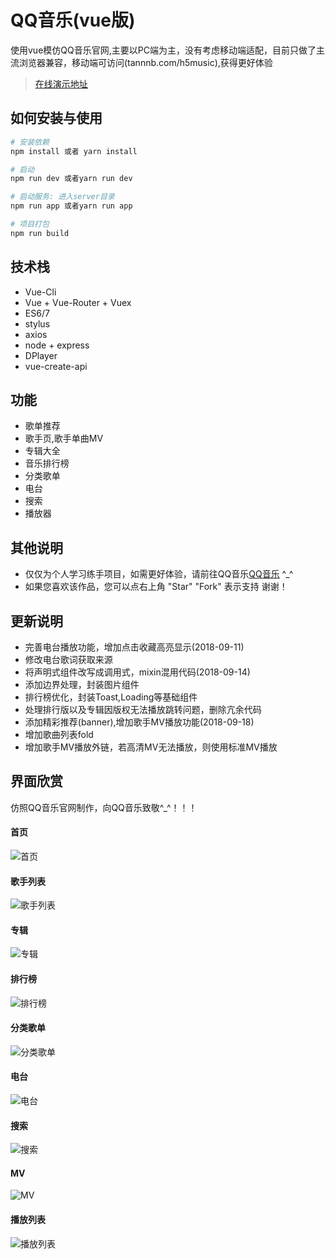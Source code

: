 # QQ音乐(vue版)

使用vue模仿QQ音乐官网,主要以PC端为主，没有考虑移动端适配，目前只做了主流浏览器兼容，移动端可访问(tannnb.com/h5music),获得更好体验

> [在线演示地址](http://tannnb.com/pcmusic)

## 如何安装与使用

``` bash
# 安装依赖
npm install 或者 yarn install

# 启动
npm run dev 或者yarn run dev

# 启动服务: 进入server目录
npm run app 或者yarn run app

# 项目打包
npm run build
```

## 技术栈

- Vue-Cli
- Vue + Vue-Router + Vuex
- ES6/7
- stylus
- axios
- node + express
- DPlayer
- vue-create-api



## 功能

- 歌单推荐
- 歌手页,歌手单曲MV
- 专辑大全
- 音乐排行榜
- 分类歌单
- 电台
- 搜索
- 播放器




## 其他说明
- 仅仅为个人学习练手项目，如需更好体验，请前往QQ音乐[QQ音乐](https://y.qq.com) ^_^
- 如果您喜欢该作品，您可以点右上角 "Star" "Fork" 表示支持 谢谢！



## 更新说明
- 完善电台播放功能，增加点击收藏高亮显示(2018-09-11)
- 修改电台歌词获取来源
- 将声明式组件改写成调用式，mixin混用代码(2018-09-14)
- 添加边界处理，封装图片组件
- 排行榜优化，封装Toast,Loading等基础组件
- 处理排行版以及专辑因版权无法播放跳转问题，删除亢余代码
- 添加精彩推荐(banner),增加歌手MV播放功能(2018-09-18)
- 增加歌曲列表fold
- 增加歌手MV播放外链，若高清MV无法播放，则使用标准MV播放




## 界面欣赏

仿照QQ音乐官网制作，向QQ音乐致敬^_^！！！

#### 首页
![首页](https://raw.githubusercontent.com/tannnb/qq_music/master/screenshots/1.jpg)

#### 歌手列表
![歌手列表](https://raw.githubusercontent.com/tannnb/qq_music/master/screenshots/2.jpg)

#### 专辑
![专辑](https://raw.githubusercontent.com/tannnb/qq_music/master/screenshots/3.jpg)

#### 排行榜
![排行榜](https://raw.githubusercontent.com/tannnb/qq_music/master/screenshots/4.jpg)

#### 分类歌单
![分类歌单](https://raw.githubusercontent.com/tannnb/qq_music/master/screenshots/5.jpg)

#### 电台
![电台](https://raw.githubusercontent.com/tannnb/qq_music/master/screenshots/6.jpg)

#### 搜索
![搜索](https://raw.githubusercontent.com/tannnb/qq_music/master/screenshots/7.jpg)

#### MV
![MV](https://raw.githubusercontent.com/tannnb/qq_music/master/screenshots/9.jpg)

#### 播放列表
![播放列表](https://raw.githubusercontent.com/tannnb/qq_music/master/screenshots/8.jpg)

